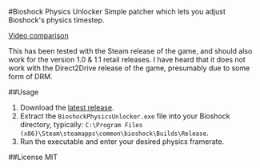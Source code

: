 #Bioshock Physics Unlocker
Simple patcher which lets you adjust Bioshock's physics timestep.

[Video comparison](https://www.youtube.com/watch?v=PKNRgX93TCc)

This has been tested with the Steam release of the game, and should also work for the version 1.0 & 1.1 retail releases. I have heard that it does not work with the Direct2Drive release of the game, presumably due to some form of DRM.

##Usage
1. Download the [latest release](https://github.com/TurtleHx/Bioshock-Physics-Unlocker/releases/latest).
2. Extract the `BioshockPhysicsUnlocker.exe` file into your Bioshock directory, typically: `C:\Program Files (x86)\Steam\steamapps\common\bioshock\Builds\Release`.
3. Run the executable and enter your desired physics framerate.

##License
MIT
